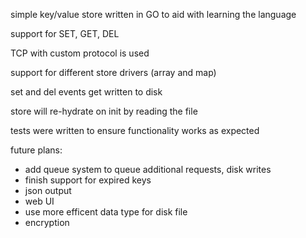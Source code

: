simple key/value store written in GO to aid with learning the language

support for SET, GET, DEL

TCP with custom protocol is used

support for different store drivers (array and map)

set and del events get written to disk

store will re-hydrate on init by reading the file

tests were written to ensure functionality works as expected

future plans:
 - add queue system to queue additional requests, disk writes
 - finish support for expired keys
 - json output
 - web UI
 - use more efficent data type for disk file
 - encryption
